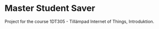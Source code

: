 # Master Student Saver
 Project for the course 1DT305 - Tillämpad Internet of Things, Introduktion.
